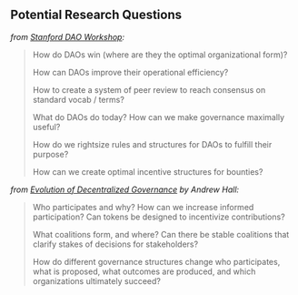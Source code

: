 ## Potential Research Questions

*from [Stanford DAO Workshop](https://twitter.com/lund_dane/status/1565823237174415360?s=20&t=JFxXUhgjoJ1WFEQ9UJPeGQ):*

> How do DAOs win (where are they the optimal organizational form)?
>
> How can DAOs improve their operational efficiency?
>
> How to create a system of peer review to reach consensus on standard vocab / terms?
>
> What do DAOs do today? How can we make governance maximally useful?
>
> How do we rightsize rules and structures for DAOs to fulfill their purpose?
>
> How can we create optimal incentive structures for bounties?

*from [Evolution of Decentralized Governance](https://youtu.be/igyYHRf0-aw?t=3297) by Andrew Hall:*

> Who participates and why? How can we increase informed participation? Can tokens be designed to incentivize contributions?
>
> What coalitions form, and where? Can there be stable coalitions that clarify stakes of decisions for stakeholders?
>
> How do different governance structures change who participates, what is proposed, what outcomes are produced, and which organizations ultimately succeed?
